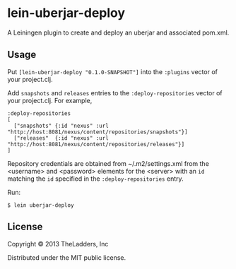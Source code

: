 # lein-uberjar-deploy
  
A Leiningen plugin to create and deploy an uberjar and associated pom.xml.
    
## Usage
  
Put `[lein-uberjar-deploy "0.1.0-SNAPSHOT"]` into the `:plugins` vector of your project.clj.
  
Add `snapshots` and `releases` entries to the `:deploy-repositories` vector of your project.clj. For example,

    :deploy-repositories
    [
      ["snapshots" {:id "nexus" :url "http://host:8081/nexus/content/repositories/snapshots"}]
      ["releases"  {:id "nexus" :url "http://host:8081/nexus/content/repositories/releases"}]
    ]

Repository credentials are obtained from ~/.m2/settings.xml from the &lt;username&gt; and &lt;password&gt; elements for the &lt;server&gt; with an `id` matching the `id` specified in the `:deploy-repositories` entry.
    
Run:

    $ lein uberjar-deploy 

## License

Copyright © 2013 TheLadders, Inc

Distributed under the MIT public license.

